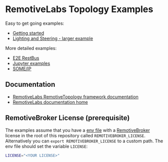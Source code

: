 # RemotiveLabs Topology Examples

Easy to get going examples:

- [Getting started](./getting_started/README.md)
- [Lighting and Steering - larger example](./lighting_and_steering/README.md)

More detailed examples:

- [E2E RestBus](./e2e_restbus/README.md)
- [Jupyter examples](./jupyter_demo/README.md)
- [SOME/IP](./some_ip/README.md)

## Documentation

- [RemotiveLabs RemotiveTopology framework documentation](https://docs.remotivelabs.com/apis/python/remotivelabs/topology)
- [RemotiveLabs documentation home](https://docs.remotivelabs.com/)

## RemotiveBroker License (prerequisite)

The examples assume that you have a [env file](https://docs.docker.com/compose/how-tos/environment-variables/set-environment-variables/#use-the-env_file-attribute) with a [RemotiveBroker](https://docs.remotivelabs.com/docs/remotive-broker) license in the root of this repository called `REMOTIVEBROKER_LICENSE`. Alternatively you can `export REMOTIVEBROKER_LICENSE` to a custom path. The env file should set the variable `LICENSE`:
```bash
LICENSE="<YOUR LICENSE>"
```
